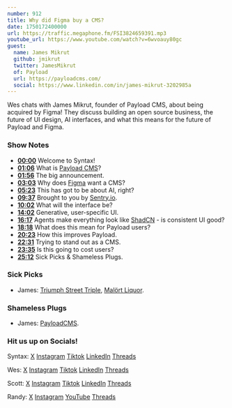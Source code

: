 ```yaml
---
number: 912
title: Why did Figma buy a CMS?
date: 1750172400000
url: https://traffic.megaphone.fm/FSI3824659391.mp3
youtube_url: https://www.youtube.com/watch?v=6wvoauy80gc
guest:
  name: James Mikrut
  github: jmikrut
  twitter: JamesMikrut
  of: Payload
  url: https://payloadcms.com/
  social: https://www.linkedin.com/in/james-mikrut-3202985a
---
```


Wes chats with James Mikrut, founder of Payload CMS, about being acquired by Figma! They discuss building an open source business, the future of UI design, AI interfaces, and what this means for the future of Payload and Figma.

### Show Notes

- **[00:00](#t=00:00)** Welcome to Syntax!
- **[01:06](#t=01:06)** What is [Payload CMS](https://payloadcms.com/)?
- **[01:56](#t=01:56)** The big announcement.
- **[03:03](#t=03:03)** Why does [Figma](https://www.figma.com/) want a CMS?
- **[05:23](#t=05:23)** This has got to be about AI, right?
- **[09:37](#t=09:37)** Brought to you by [Sentry.io](https://sentry.io/syntax).
- **[10:02](#t=10:02)** What will the interface be?
- **[14:02](#t=14:02)** Generative, user-specific UI.
- **[16:17](#t=16:17)** Agents make everything look like [ShadCN](https://ui.shadcn.com/) - is consistent UI good?
- **[18:18](#t=18:18)** What does this mean for Payload users?
- **[20:23](#t=20:23)** How this improves Payload.
- **[22:31](#t=22:31)** Trying to stand out as a CMS.
- **[23:35](#t=23:35)** Is this going to cost users?
- **[25:12](#t=25:12)** Sick Picks & Shameless Plugs.

### Sick Picks

- James: [Triumph Street Triple](https://www.triumph-motorcycles.ca/motorcycles/roadsters/street-triple/models), [Malört Liquor](https://www.foodandwine.com/travel/history-of-malort-chicago-novelty-liquor).

### Shameless Plugs

- James: [PayloadCMS](https://payloadcms.com/).

### Hit us up on Socials!

Syntax: [X](https://twitter.com/syntaxfm) [Instagram](https://www.instagram.com/syntax_fm/) [Tiktok](https://www.tiktok.com/@syntaxfm) [LinkedIn](https://www.linkedin.com/company/96077407/admin/feed/posts/) [Threads](https://www.threads.net/@syntax_fm)

Wes: [X](https://twitter.com/wesbos) [Instagram](https://www.instagram.com/wesbos/) [Tiktok](https://www.tiktok.com/@wesbos) [LinkedIn](https://www.linkedin.com/in/wesbos/) [Threads](https://www.threads.net/@wesbos)

Scott: [X](https://twitter.com/stolinski) [Instagram](https://www.instagram.com/stolinski/) [Tiktok](https://www.tiktok.com/@stolinski) [LinkedIn](https://www.linkedin.com/in/stolinski/) [Threads](https://www.threads.net/@stolinski)

Randy: [X](https://twitter.com/randyrektor) [Instagram](https://www.instagram.com/randyrektor/) [YouTube](https://www.youtube.com/@randyrektor) [Threads](https://www.threads.net/@randyrektor)
